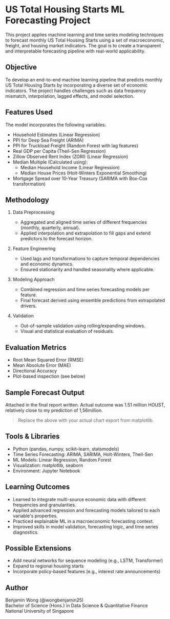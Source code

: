 # US Total Housing Starts ML Forecasting Project

This project applies machine learning and time series modeling techniques to forecast monthly US Total Housing Starts using a set of macroeconomic, freight, and housing market indicators. The goal is to create a transparent and interpretable forecasting pipeline with real-world applicability.

## Objective
To develop an end-to-end machine learning pipeline that predicts monthly US Total Housing Starts by incorporating a diverse set of economic indicators. The project handles challenges such as data frequency mismatch, interpolation, lagged effects, and model selection.

## Features Used
The model incorporates the following variables:

- Household Estimates (Linear Regression)
- PPI for Deep Sea Freight (ARIMA)
- PPI for Truckload Freight (Random Forest with lag features)
- Real GDP per Capita (Theil-Sen Regression)
- Zillow Observed Rent Index (ZORI) (Linear Regression)
- Median Multiple (Calculated using):
  - Median Household Income (Linear Regression)
  - Median House Prices (Holt-Winters Exponential Smoothing)
- Mortgage Spread over 10-Year Treasury (SARIMA with Box-Cox transformation)

## Methodology

1. Data Preprocessing
   - Aggregated and aligned time series of different frequencies (monthly, quarterly, annual).
   - Applied interpolation and extrapolation to fill gaps and extend predictors to the forecast horizon.

2. Feature Engineering
   - Used lags and transformations to capture temporal dependencies and economic dynamics.
   - Ensured stationarity and handled seasonality where applicable.

3. Modeling Approach
   - Combined regression and time series forecasting models per feature.
   - Final forecast derived using ensemble predictions from extrapolated drivers.

4. Validation
   - Out-of-sample validation using rolling/expanding windows.
   - Visual and statistical evaluation of residuals.

## Evaluation Metrics

- Root Mean Squared Error (RMSE)  
- Mean Absolute Error (MAE)  
- Directional Accuracy  
- Plot-based inspection (see below)

## Sample Forecast Output

Attached in the final report written. Actual outcome was 1.51 million HOUST, relatively close to my prediction of 1,56million. 

> Replace the above with your actual chart export from matplotlib.

## Tools & Libraries
- Python (pandas, numpy, scikit-learn, statsmodels)
- Time Series Forecasting: ARIMA, SARIMA, Holt-Winters, Theil-Sen
- ML Models: Linear Regression, Random Forest
- Visualization: matplotlib, seaborn
- Environment: Jupyter Notebook

## Learning Outcomes
- Learned to integrate multi-source economic data with different frequencies and granularities.
- Applied advanced regression and forecasting models tailored to each variable's properties.
- Practiced explainable ML in a macroeconomic forecasting context.
- Improved skills in model validation, forecasting logic, and time series diagnostics.

## Possible Extensions
- Add neural networks for sequence modeling (e.g., LSTM, Transformer)
- Expand to regional housing starts
- Incorporate policy-based features (e.g., interest rate announcements)

## Author

Benjamin Wong (@wongbenjamin25)  
Bachelor of Science (Hons.) in Data Science & Quantitative Finance  
National University of Singapore
